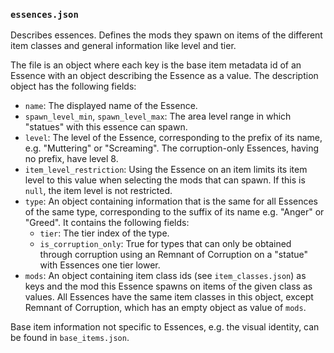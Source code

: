 ### `essences.json`

Describes essences. Defines the mods they spawn on items of the different item classes and
general information like level and tier. 

The file is an object where each key is the base item metadata id of an Essence with an object
describing the Essence as a value. The description object has the following fields:

- `name`: The displayed name of the Essence.
- `spawn_level_min`, `spawn_level_max`: The area level range in which "statues" with this
  essence can spawn.
- `level`: The level of the Essence, corresponding to the prefix of its name, e.g.
  "Muttering" or "Screaming". The corruption-only Essences, having no prefix, have level 8.
- `item_level_restriction`: Using the Essence on an item limits its item level to this value
  when selecting the mods that can spawn. If this is `null`, the item level is not restricted.
- `type`: An object containing information that is the same for all Essences of the same type,
  corresponding to the suffix of its name e.g. "Anger" or "Greed". It contains the following
  fields:
  * `tier`: The tier index of the type.
  * `is_corruption_only`: True for types that can only be obtained through corruption using
    an Remnant of Corruption on a "statue" with Essences one tier lower.
- `mods`: An object containing item class ids (see `item_classes.json`) as keys and the
  mod this Essence spawns on items of the given class as values. All Essences have the same
  item classes in this object, except Remnant of Corruption, which has an empty object as
  value of `mods`.

Base item information not specific to Essences, e.g. the visual identity, can be found in
`base_items.json`.
